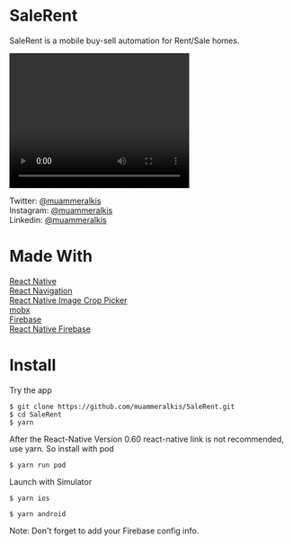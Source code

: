 # SaleRent
SaleRent is a mobile buy-sell automation for Rent/Sale homes. 


<video width="320" height="240" controls>
  <source src="./src/SaleRent.mp4" type="video/mp4">
</video>

Twitter: [@muammeralkis](https://www.twitter.com/muammeralkis) <br />
Instagram: [@muammeralkis](https://www.instagram.com/muammeralkis) <br />
Linkedin: [@muammeralkis](https://www.duoyazilim.com) <br />

# Made With

[React Native](https://reactnative.dev)  <br />
[React Navigation](https://reactnavigation.org)  <br />
[React Native Image Crop Picker](https://github.com/ivpusic/react-native-image-crop-picker) <br />
[mobx](https://github.com/mobxjs/mobx-react) <br />
[Firebase](https://firebase.google.com/) <br />
[React Native Firebase](https://rnfirebase.io/) <br />


# Install
Try the app

```
$ git clone https://github.com/muammeralkis/SaleRent.git
$ cd SaleRent
$ yarn

```
After the React-Native Version 0.60 react-native link is not recommended, use yarn. So install with pod
```
$ yarn run pod
```
Launch with Simulator

```
$ yarn ios

$ yarn android
```

Note: Don't forget to add your Firebase config info.
